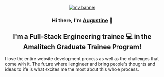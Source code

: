 <p align="center">
  <a href="#" target="_blank" rel="noreferrer"><img src="./images/banner.png" alt="my banner"></a>
</p>

<h3 align="center">
Hi there, I'm <a href="#" target="_blank" rel="noreferrer">Augustine</a> 👋
</h3>

<h2 align="center">
I'm a Full-Stack Engineering trainee 💻 in the Amalitech Graduate Trainee Program!
</h2> 


I love the entire website development process as well as the challenges that come with it. 
The future where I engineer and bring people's thoughts and ideas to life is what excites me the most about this whole process. 